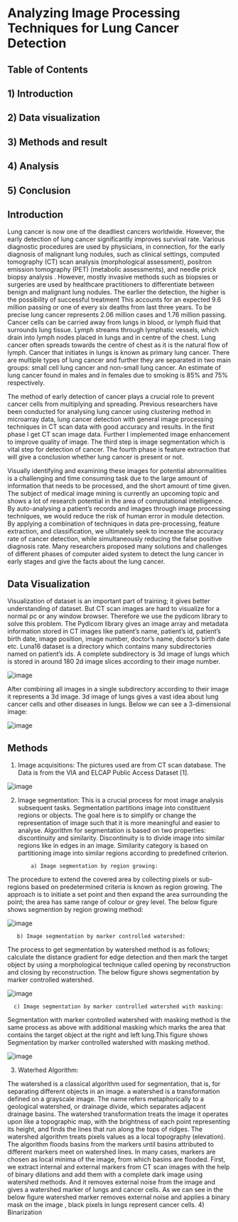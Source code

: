 # Analyzing Image Processing Techniques for Lung Cancer Detection

## Table of Contents
## 1) Introduction
## 2) Data visualization
## 3) Methods and result
## 4) Analysis
## 5) Conclusion

## Introduction
Lung cancer is now one of the deadliest cancers worldwide. However, the early detection of lung cancer significantly improves survival rate. Various diagnostic procedures are used by physicians, in connection, for the early diagnosis of malignant lung nodules, such as clinical settings, computed tomography (CT) scan analysis (morphological assessment), positron emission tomography (PET) (metabolic assessments), and needle prick biopsy analysis . However, mostly invasive methods such as biopsies or surgeries are used by healthcare practitioners to differentiate between benign and malignant lung nodules. The earlier the detection, the higher is the possibility of successful treatment This accounts for an expected 9.6 million passing or one of every six deaths from last three years. To be precise lung cancer represents 2.06 million cases and 1.76 million passing. Cancer cells can be carried away from lungs in blood, or lymph fluid that surrounds lung tissue. Lymph streams through lymphatic vessels, which drain into lymph nodes placed in lungs and in centre of the chest. Lung cancer often spreads towards the centre of chest as it is the natural flow of lymph. Cancer that initiates in lungs is known as primary lung cancer. There are multiple types of lung cancer and further they are separated in two main groups: small cell lung cancer and non-small lung cancer. An estimate of lung cancer found in males and in females due to smoking is 85% and 75% respectively. 

The method of early detection of cancer plays a crucial role to prevent cancer cells from multiplying and spreading. Previous researchers have been conducted for analysing lung cancer using clustering method in microarray data, lung cancer detection with general image processing techniques in CT scan data with good accuracy and results. In the first phase I get CT scan image data. Further I implemented image enhancement to improve quality of image. The third step is image segmentation which is vital step for detection of cancer. The fourth phase is feature extraction that will give a conclusion whether lung cancer is present or not.

Visually identifying and examining these images for potential abnormalities is a challenging and time consuming task due to the large amount of information that needs to be processed, and the short amount of time given. The subject of medical image mining is currently an upcoming topic and shows a lot of research potential in the area of computational intelligence. By auto-analysing a patient’s records and images through image processing techniques, we would reduce the risk of human error in module detection. By applying a combination of techniques in data pre-processing, feature extraction, and classification, we ultimately seek to increase the accuracy rate of cancer detection, while simultaneously reducing the false positive diagnosis rate. Many researchers proposed many solutions and challenges of different phases of computer aided system to detect the lung cancer in early stages and give the facts about the lung cancer. 

## Data Visualization
Visualization of dataset is an important part of training; it gives better understanding of dataset. But CT scan images are hard to visualize for a normal pc or any window browser. Therefore we use the pydicom library to solve this problem. The Pydicom library gives an image array and metadata information stored in CT images like patient’s name, patient’s id, patient’s birth date, image position, image number, doctor’s name, doctor’s birth date etc. Luna16 dataset is a directory which contains many subdirectories named on patient’s ids. A complete subdirectory is 3d image of lungs which is stored in around 180 2d image slices according to their image number.

![image](https://user-images.githubusercontent.com/70322066/129493442-64383928-ab89-40de-8a85-2bdefe802eb0.png)

After combining all images in a single subdirectory according to their image it represents a 3d image. 3d image of lungs gives a vast idea about lung cancer cells and other diseases in lungs. Below we can see a 3-dimensional image:

![image](https://user-images.githubusercontent.com/70322066/129493458-b526ca10-ab55-4b65-8092-f89325dda885.png)

## Methods
1)	Image acquisitions:
The pictures used are from CT scan database. The Data is from the VIA and ELCAP Public Access Dataset [1].

![image](https://user-images.githubusercontent.com/70322066/129493623-6262c3c8-ed0e-436f-b1a5-a7630a443f09.png)

2)	Image segmentation:
This is a crucial process for most image analysis subsequent tasks. Segmentation partitions image into constituent regions or objects. The goal here is to simplify or change the representation of image such that it is more meaningful and easier to analyse. Algorithm for segmentation is based on two properties: discontinuity and similarity. Discontinuity is to divide image into similar regions like in edges in an image. Similarity category is based on partitioning image into similar regions according to predefined criterion.

            a) Image segmentation by region growing:
  The procedure to extend the covered area by collecting pixels or sub-regions based on predetermined criteria is known as region growing. The approach is to initiate a set point and then expand the area surrounding the point; the area has same range of colour or grey level. The below figure shows segmention by region growing method:
  
   ![image](https://user-images.githubusercontent.com/70322066/129493648-ad982aef-5f7c-4010-a1e0-69da1ba0a86d.png)

       b) Image segmentation by marker controlled watershed:
   The process to get segmentation by watershed method is as follows; calculate the distance gradient for edge detection and then mark the target object by using a morphological technique called opening by reconstruction and closing by reconstruction. The below figure shows segmentation by marker controlled watershed.
   
   ![image](https://user-images.githubusercontent.com/70322066/129493707-7c289dd8-f8b0-41ac-ab54-00c8105e3838.png)


      c) Image segmentation by marker controlled watershed with masking:
   Segmentation with marker controlled watershed with masking method is the same process as above with additional masking which marks the area that contains the target object at the right and left lung.This figure shows Segmentation by marker controlled watershed with masking method.
   
   ![image](https://user-images.githubusercontent.com/70322066/129493723-5f31fc02-990c-4051-8434-e3b4f763c63b.png)

3) Waterhed Algorithm:

The watershed is a classical algorithm used for segmentation, that is, for separating different objects in an image. a watershed is a transformation defined on a grayscale image. The name refers metaphorically to a geological watershed, or drainage divide, which separates adjacent drainage basins. The watershed transformation treats the image it operates upon like a topographic map, with the brightness of each point representing its height, and finds the lines that run along the tops of ridges. The watershed algorithm treats pixels values as a local topography (elevation). The algorithm floods basins from the markers until basins attributed to different markers meet on watershed lines. In many cases, markers are chosen as local minima of the image, from which basins are flooded. First, we extract internal and external markers from CT scan images with the help of binary dilations and add them with a complete dark image using watershed methods. And it removes external noise from the image and gives a watershed marker of lungs and cancer cells. As we can see in the below figure watershed marker removes external noise and applies a binary mask on the image , black pixels in lungs represent cancer cells.
4) Binarization




